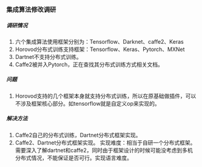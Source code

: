 ### 集成算法修改调研
##### 调研情况
1. 六个集成算法使用框架分别为：Tensorflow、Darknet、caffe2、Keras
2. Horovod分布式训练支持框架：Tensorflow、Keras、Pytorch、MXNet
3. Dartnet不支持分布式训练。
4. Caffe2被并入Pytorch，正在查找其分布式训练方式相关文档。

##### 问题
1. Horovod支持的几个框架本身就支持分布式训练，所以在原基础做插件，可以不涉及框架核心部分。如tensorflow就是自定义op来实现的。

##### 解决方法
1. Caffe2自己的分布式训练，Dartnet分布式框架实现。
2. Caffe2、Dartnet分布式框架实现。
实现难度：相当于自研一个分布式框架。需要深入了解dartnet和caffe2，同时由于框架设计的时候可能没考虑到多机分布式情况，不能保证是否可行。实现语言难度。
